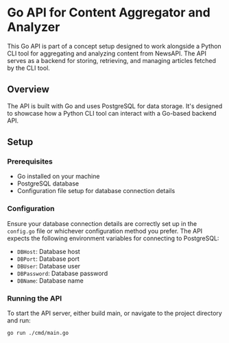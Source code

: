 # Go API for Content Aggregator and Analyzer

This Go API is part of a concept setup designed to work alongside a Python CLI tool for aggregating and analyzing content from NewsAPI. The API serves as a backend for storing, retrieving, and managing articles fetched by the CLI tool.

## Overview

The API is built with Go and uses PostgreSQL for data storage. It's designed to showcase how a Python CLI tool can interact with a Go-based backend API.

## Setup

### Prerequisites

- Go installed on your machine
- PostgreSQL database
- Configuration file setup for database connection details

### Configuration

Ensure your database connection details are correctly set up in the `config.go` file or whichever configuration method you prefer. The API expects the following environment variables for connecting to PostgreSQL:

- `DBHost`: Database host
- `DBPort`: Database port
- `DBUser`: Database user
- `DBPassword`: Database password
- `DBName`: Database name

### Running the API

To start the API server, either build main, or navigate to the project directory and run:

```bash
go run ./cmd/main.go
```